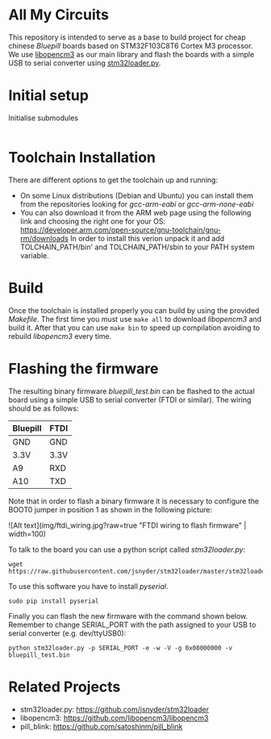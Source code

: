 # All My Circuits

This repository is intended to serve as a base to build project for cheap chinese _Bluepill_ boards based on STM32F103C8T6 Cortex M3 processor. We use [libopencm3](https://github.com/libopencm3/libopencm3) as our main library and flash the boards with a simple USB to serial converter using [stm32loader.py](https://github.com/jsnyder/stm32loader).

# Initial setup

Initialise submodules

```

```


# Toolchain Installation

There are different options to get the toolchain up and running:

* On some Linux distributions (Debian and Ubuntu) you can install them from the repositories looking for _gcc-arm-eabi_ or _gcc-arm-none-eabi_
* You can also download it from the ARM web page using the following link and choosing the right one for your OS: https://developer.arm.com/open-source/gnu-toolchain/gnu-rm/downloads In order to install this verion unpack it and add TOLCHAIN_PATH/bin' and TOLCHAIN_PATH/sbin to your PATH system variable.

# Build

Once the toolchain is installed properly you can build by using the provided _Makefile_. The first time you must use ```make all``` to download _libopencm3_ and build it. After that you can use ```make bin``` to speed up compilation avoiding to rebuild _libopencm3_ every time.

# Flashing the firmware

The resulting binary firmware _bluepill_test.bin_ can be flashed to the actual board using a simple USB to serial converter (FTDI or similar). The wiring should be as follows:

Bluepill | FTDI
------------ | -------------
GND | GND
3.3V | 3.3V
A9 | RXD
A10 | TXD

Note that in order to flash a binary firmware it is necessary to configure the BOOT0 jumper in position 1 as shown in the following picture:

![Alt text](img/ftdi_wiring.jpg?raw=true "FTDI wiring to flash firmware" | width=100)

To talk to the board you can use a python script called _stm32loader.py_:

```
wget https://raw.githubusercontent.com/jsnyder/stm32loader/master/stm32loader.py
```
To use this software you have to install _pyserial_.

```
sudo pip install pyserial
```

Finally you can flash the new firmware with the command shown below. Remember to change SERIAL_PORT with the path assigned to your USB to serial converter (e.g. dev/ttyUSB0):

```
python stm32loader.py -p SERIAL_PORT -e -w -V -g 0x08000000 -v bluepill_test.bin
```

# Related Projects

* stm32loader.py: https://github.com/jsnyder/stm32loader
* libopencm3: https://github.com/libopencm3/libopencm3
* pill_blink: https://github.com/satoshinm/pill_blink
